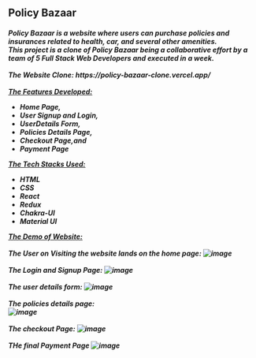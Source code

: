 <h2>Policy Bazaar</h2> 
<h5>
Policy Bazaar is a website where users can purchase policies and insurances related to health, car, and several other amenities.<br/> 
This project is a clone of Policy Bazaar being a collaborative effort by a team of 5 Full Stack Web Developers and executed in a week.<br/><br/>
 The Website Clone: https://policy-bazaar-clone.vercel.app/<br/><br/>
  <ins>The Features Developed: </ins>
 <ul>
   <li>Home Page,</li>
   <li>User Signup and Login,</li>
   <li>UserDetails Form,</li>
   <li>Policies Details Page,</li>
   <li>Checkout Page,and</li>
   <li>Payment Page</li>
 </ul>

  <ins>The Tech Stacks Used: </ins>
  <ul>
    <li>HTML</li>
    <li>CSS</li>
    <li>React</li>
    <li>Redux</li>
    <li>Chakra-UI</li>
    <li>Material UI</li>
  </ul>
  
  <ins>The Demo of Website:</ins> <br/><br/>
  The User on Visiting the website lands on the home page:
  ![image](https://user-images.githubusercontent.com/103308419/214508860-7c076a90-8cdd-4f1d-b71e-2aae247f6748.png)
  <br/><br/>The Login and Signup Page:
  ![image](https://user-images.githubusercontent.com/103308419/214509016-8c2d4876-b278-4ad1-8e38-ce4ee3fe1314.png)
  <br/><br/>The user details form:
  ![image](https://user-images.githubusercontent.com/103308419/214509127-0208b202-0d5b-4e18-812e-7230fc79b910.png)
  <br/><br/> The policies details page:<br/>
  ![image](https://user-images.githubusercontent.com/103308419/214509275-208ae73b-69e8-44c0-b9c1-1dd32c8e3285.png)
  <br/><br/>The checkout Page:
  ![image](https://user-images.githubusercontent.com/103308419/214509443-0a1ec97a-e098-4c9d-b48c-c86743c3907c.png)
  <br/><br/>THe final Payment Page
  ![image](https://user-images.githubusercontent.com/103308419/214509568-895c5f60-73ff-439c-a589-dc4b31eed478.png)


</h5>

